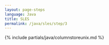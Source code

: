 ```yaml
---
layout: page-steps
language: Java
title: SLES
permalink: /java/sles/step/3
---
```


{% include partials/java/columnstoreunix.md %}
